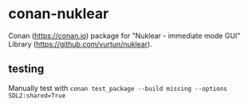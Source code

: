 # conan-nuklear
Conan (https://conan.io) package for "Nuklear - immediate mode GUI" Library (https://github.com/vurtun/nuklear). 

## testing

Manually test with `conan test_package --build missing --options SDL2:shared=True`
